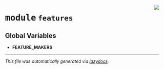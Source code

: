 <!-- markdownlint-disable -->

<a href="https://github.com/benlansdell/ethome/blob/master/ethome/features/__init__.py#L0"><img align="right" style="float:right;" src="https://img.shields.io/badge/-source-cccccc?style=flat-square"></a>

# <kbd>module</kbd> `features`




**Global Variables**
---------------
- **FEATURE_MAKERS**




---

_This file was automatically generated via [lazydocs](https://github.com/ml-tooling/lazydocs)._
